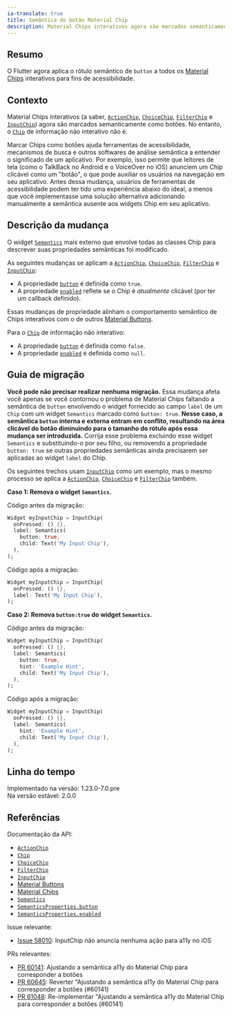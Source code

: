 ```yaml
---
ia-translate: true
title: Semântica do botão Material Chip
description: Material Chips interativos agora são marcados semanticamente como botões.
---
```


## Resumo

O Flutter agora aplica o rótulo semântico de `button` a
todos os [Material Chips][] interativos para fins de
acessibilidade.

## Contexto

Material Chips interativos (a saber, [`ActionChip`][],
[`ChoiceChip`][], [`FilterChip`][] e [`InputChip`][])
agora são marcados semanticamente como botões.
No entanto, o [`Chip`][] de informação não interativo não é.

Marcar Chips como botões ajuda ferramentas de acessibilidade,
mecanismos de busca e outros softwares de análise semântica a
entender o significado de um aplicativo. Por exemplo, isso
permite que leitores de tela (como o TalkBack no Android
e o VoiceOver no iOS) anunciem um Chip clicável
como um "botão", o que pode auxiliar os usuários na navegação
em seu aplicativo. Antes dessa mudança, usuários de
ferramentas de acessibilidade podem ter tido uma experiência
abaixo do ideal, a menos que você implementasse uma solução
alternativa adicionando manualmente a semântica ausente
aos widgets Chip em seu aplicativo.

## Descrição da mudança

O widget [`Semantics`][] mais externo que envolve todas as
classes Chip para descrever suas propriedades semânticas
foi modificado.

As seguintes mudanças se aplicam a
[`ActionChip`][], [`ChoiceChip`][], [`FilterChip`][] e
[`InputChip`][]:

* A propriedade [`button`][`SemanticsProperties.button`]
  é definida como `true`.
* A propriedade [`enabled`][`SemanticsProperties.enabled`]
  reflete se o Chip é _atualmente_ clicável
  (por ter um callback definido).

Essas mudanças de propriedade alinham o comportamento
semântico de Chips interativos com o de outros
[Material Buttons][].

Para o [`Chip`][] de informação não interativo:

* A propriedade [`button`][`SemanticsProperties.button`]
  é definida como `false`.
* A propriedade [`enabled`][`SemanticsProperties.enabled`]
  é definida como `null`.

## Guia de migração

**Você pode não precisar realizar nenhuma migração.**
Essa mudança afeta você apenas se você contornou
o problema de Material Chips faltando a semântica de `button`
envolvendo o widget fornecido ao campo `label` de um
`Chip` com um widget `Semantics` marcado como
`button: true`. **Nesse caso, a semântica `button` interna
e externa entram em conflito, resultando na área clicável
do botão diminuindo para o tamanho do rótulo
após essa mudança ser introduzida.** Corrija esse problema
excluindo esse widget `Semantics` e substituindo-o
por seu filho, ou removendo a propriedade `button: true`
se outras propriedades semânticas ainda
precisarem ser aplicadas ao widget `label` do Chip.

Os seguintes trechos usam [`InputChip`][] como um exemplo,
mas o mesmo processo se aplica a [`ActionChip`][],
[`ChoiceChip`][] e [`FilterChip`][] também.

**Caso 1: Remova o widget `Semantics`.**

Código antes da migração:

```dart
Widget myInputChip = InputChip(
  onPressed: () {},
  label: Semantics(
    button: true,
    child: Text('My Input Chip'),
  ),
);
```

Código após a migração:

```dart
Widget myInputChip = InputChip(
  onPressed: () {},
  label: Text('My Input Chip'),
);
```

**Caso 2: Remova `button:true` do widget `Semantics`.**

Código antes da migração:

```dart
Widget myInputChip = InputChip(
  onPressed: () {},
  label: Semantics(
    button: true,
    hint: 'Example Hint',
    child: Text('My Input Chip'),
  ),
);
```

Código após a migração:

```dart
Widget myInputChip = InputChip(
  onPressed: () {},
  label: Semantics(
    hint: 'Example Hint',
    child: Text('My Input Chip'),
  ),
);
```

## Linha do tempo

Implementado na versão: 1.23.0-7.0.pre<br>
Na versão estável: 2.0.0

## Referências

Documentação da API:

* [`ActionChip`][]
* [`Chip`][]
* [`ChoiceChip`][]
* [`FilterChip`][]
* [`InputChip`][]
* [Material Buttons][]
* [Material Chips][]
* [`Semantics`][]
* [`SemanticsProperties.button`][]
* [`SemanticsProperties.enabled`][]

Issue relevante:

* [Issue 58010][]: InputChip não anuncia nenhuma
  ação para a11y no iOS

PRs relevantes:

* [PR 60141][]: Ajustando a semântica a11y do Material Chip
  para corresponder a botões
* [PR 60645][]: Reverter "Ajustando a semântica a11y do
  Material Chip para corresponder a botões (#60141)
* [PR 61048][]: Re-implementar "Ajustando a semântica
  a11y do Material Chip para corresponder a botões
  (#60141)

[`ActionChip`]: {{site.api}}/flutter/material/ActionChip-class.html
[`Chip`]: {{site.api}}/flutter/material/Chip-class.html
[`ChoiceChip`]: {{site.api}}/flutter/material/ChoiceChip-class.html
[`FilterChip`]: {{site.api}}/flutter/material/FilterChip-class.html
[`InputChip`]: {{site.api}}/flutter/material/InputChip-class.html
[Material Buttons]: {{site.material}}/components/all-buttons
[Material Chips]: {{site.material}}/components/chips
[`Semantics`]: {{site.api}}/flutter/widgets/Semantics-class.html
[`SemanticsProperties.button`]: {{site.api}}/flutter/semantics/SemanticsProperties/button.html
[`SemanticsProperties.enabled`]: {{site.api}}/flutter/semantics/SemanticsProperties/enabled.html

[Issue 58010]: {{site.repo.flutter}}/issues/58010

[PR 60141]: {{site.repo.flutter}}/pull/60141
[PR 60645]: {{site.repo.flutter}}/pull/60645
[PR 61048]: {{site.repo.flutter}}/pull/61048
